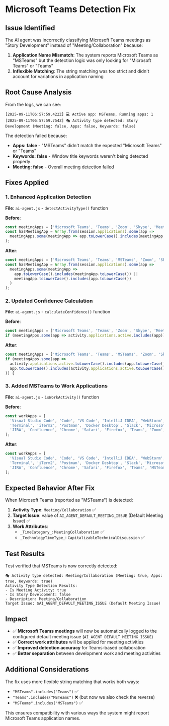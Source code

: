 # Microsoft Teams Detection Fix

## Issue Identified
The AI agent was incorrectly classifying Microsoft Teams meetings as "Story Development" instead of "Meeting/Collaboration" because:

1. **Application Name Mismatch**: The system reports Microsoft Teams as "MSTeams" but the detection logic was only looking for "Microsoft Teams" or "Teams"
2. **Inflexible Matching**: The string matching was too strict and didn't account for variations in application naming

## Root Cause Analysis
From the logs, we can see:
```
[2025-09-11T06:57:59.422Z] 💻 Active app: MSTeams, Running apps: 1
[2025-09-11T06:57:59.754Z] 🎭 Activity type detected: Story Development (Meeting: false, Apps: false, Keywords: false)
```

The detection failed because:
- **Apps: false** - "MSTeams" didn't match the expected "Microsoft Teams" or "Teams"
- **Keywords: false** - Window title keywords weren't being detected properly
- **Meeting: false** - Overall meeting detection failed

## Fixes Applied

### 1. Enhanced Application Detection
**File**: `ai-agent.js` - `detectActivityType()` function

**Before**:
```javascript
const meetingApps = ['Microsoft Teams', 'Teams', 'Zoom', 'Skype', 'Meet', 'WebEx'];
const hasMeetingApp = Array.from(session.applications).some(app => 
  meetingApps.some(meetingApp => app.toLowerCase().includes(meetingApp.toLowerCase()))
);
```

**After**:
```javascript
const meetingApps = ['Microsoft Teams', 'Teams', 'MSTeams', 'Zoom', 'Skype', 'Meet', 'WebEx'];
const hasMeetingApp = Array.from(session.applications).some(app => 
  meetingApps.some(meetingApp => 
    app.toLowerCase().includes(meetingApp.toLowerCase()) ||
    meetingApp.toLowerCase().includes(app.toLowerCase())
  )
);
```

### 2. Updated Confidence Calculation
**File**: `ai-agent.js` - `calculateConfidence()` function

**Before**:
```javascript
const meetingApps = ['Microsoft Teams', 'Teams', 'Zoom', 'Skype', 'Meet', 'WebEx'];
if (meetingApps.some(app => activity.applications.active.includes(app))) {
```

**After**:
```javascript
const meetingApps = ['Microsoft Teams', 'Teams', 'MSTeams', 'Zoom', 'Skype', 'Meet', 'WebEx'];
if (meetingApps.some(app => 
  activity.applications.active.toLowerCase().includes(app.toLowerCase()) ||
  app.toLowerCase().includes(activity.applications.active.toLowerCase())
)) {
```

### 3. Added MSTeams to Work Applications
**File**: `ai-agent.js` - `isWorkActivity()` function

**Before**:
```javascript
const workApps = [
  'Visual Studio Code', 'Code', 'VS Code', 'IntelliJ IDEA', 'WebStorm', 
  'Terminal', 'iTerm2', 'Postman', 'Docker Desktop', 'Slack', 'Microsoft Teams',
  'JIRA', 'Confluence', 'Chrome', 'Safari', 'Firefox', 'Teams', 'Zoom', 'Skype'
];
```

**After**:
```javascript
const workApps = [
  'Visual Studio Code', 'Code', 'VS Code', 'IntelliJ IDEA', 'WebStorm', 
  'Terminal', 'iTerm2', 'Postman', 'Docker Desktop', 'Slack', 'Microsoft Teams',
  'JIRA', 'Confluence', 'Chrome', 'Safari', 'Firefox', 'Teams', 'MSTeams', 'Zoom', 'Skype'
];
```

## Expected Behavior After Fix

When Microsoft Teams (reported as "MSTeams") is detected:

1. **Activity Type**: `Meeting/Collaboration` ✅
2. **Target Issue**: value of `AI_AGENT_DEFAULT_MEETING_ISSUE` (Default Meeting Issue) ✅
3. **Work Attributes**:
   - `_TimeCategory_`: `MeetingCollaboration` ✅
   - `_TechnologyTimeType_`: `CapitalizableTechnicalDiscussion` ✅

## Test Results

Test verified that MSTeams is now correctly detected:
```
🎭 Activity type detected: Meeting/Collaboration (Meeting: true, Apps: true, Keywords: true)
Activity Type Detection Results:
- Is Meeting Activity: true
- Is Story Development: false
- Description: Meeting/Collaboration
Target Issue: $AI_AGENT_DEFAULT_MEETING_ISSUE (Default Meeting Issue)
```

## Impact

- ✅ **Microsoft Teams meetings** will now be automatically logged to the configured default meeting issue (`AI_AGENT_DEFAULT_MEETING_ISSUE`)
- ✅ **Correct work attributes** will be applied for meeting activities
- ✅ **Improved detection accuracy** for Teams-based collaboration
- ✅ **Better separation** between development work and meeting activities

## Additional Considerations

The fix uses more flexible string matching that works both ways:
- `"MSTeams".includes("Teams")` ✅
- `"Teams".includes("MSTeams")` ❌ (but now we also check the reverse)
- `"MSTeams".includes("MSTeams")` ✅

This ensures compatibility with various ways the system might report Microsoft Teams application names.
